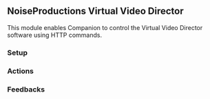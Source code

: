 ## NoiseProductions Virtual Video Director

This module enables Companion to control the Virtual Video Director software using HTTP commands.

### Setup

### Actions

### Feedbacks